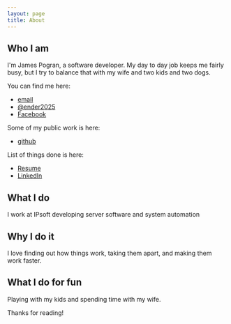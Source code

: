 ```yaml
---
layout: page
title: About
---
```


## Who I am

I'm James Pogran, a software developer. My day to day job keeps me fairly busy, but I try to balance that with my wife and two kids and two dogs.

You can find me here:

- [email](james.pogran@outlook.com)
- [@ender2025](https://twitter.com/ender2025)
- [Facebook](https://www.facebook.com/jpogran)

Some of my public work is here:

- [github](https://github.com/jpogran)

List of things done is here:

- [Resume](https://careers.stackoverflow.com/jpogran)
- [LinkedIn](www.linkedin.com/in/jamespogran)

## What I do

I work at IPsoft developing server software and system automation

## Why I do it

I love finding out how things work, taking them apart, and making them work faster.

## What I do for fun

Playing with my kids and spending time with my wife.

Thanks for reading!